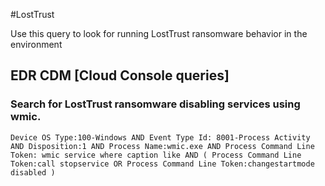 #LostTrust

Use this query to look for running LostTrust ransomware behavior in the environment

## EDR CDM [Cloud Console queries]

### Search for LostTrust ransomware disabling services using wmic.

```
Device OS Type:100-Windows AND Event Type Id: 8001-Process Activity AND Disposition:1 AND Process Name:wmic.exe AND Process Command Line Token: wmic service where caption like AND ( Process Command Line Token:call stopservice OR Process Command Line Token:changestartmode disabled )
```
